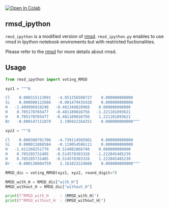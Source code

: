 
<a target="_blank" href="https://colab.research.google.com/github/kangmg/rmsd_ipython/blob/master/notebooks/usage_tutorials.ipynb">
  <img src="https://colab.research.google.com/assets/colab-badge.svg" alt="Open In Colab"/>
</a>

## rmsd_ipython

`rmsd_ipython` is a modified version of [rmsd](https://github.com/charnley/rmsd). `rmsd_ipython.py` enables to use rmsd in Ipython notebook enviroments but with restricted fuctionalities.

Please refer to the [rmsd](https://github.com/charnley/rmsd) for more details about rmsd.

## Usage
```python
from rmsd_ipython import voting_RMSD

xyz1 = """6

Cl    0.000315113091   -4.851256508727    0.000000000000
Si    0.000008122666   -0.081479435428    0.000000000000
H   -1.409996918298   -0.481349820968    0.000000000000
H    0.705178765477   -0.481189816756   -1.221101893621
H    0.705178765477   -0.481189816756    1.221101893621
Br   -0.000147111879    2.196922164251    0.000000000000"""

xyz2 = """6

Cl    0.000308701706   -4.739114565961    0.000000000000
Si    0.000011888584   -0.119054586111    0.000000000000
H   -1.411266251779   -0.514082066748    0.000000000000
H    0.705205731485   -0.514578303328   -1.222045485239
H    0.705205731485   -0.514578303328    1.222045485239
Br   -0.000130084759    2.161823224660    0.000000000000"""

RMSD_dic = voting_RMSD(xyz1, xyz2, round_digit=7)

RMSD_with_H = RMSD_dic["with_H"]
RMSD_without_H = RMSD_dic["without_H"]

print(f"RMSD_with_H     : {RMSD_with_H}")
print(f"RMSD_without_H  : {RMSD_without_H}")
```

